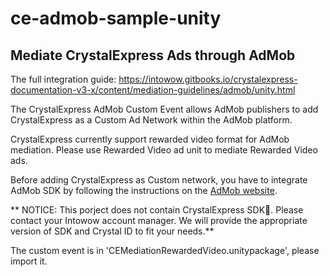 # ce-admob-sample-unity

## Mediate CrystalExpress Ads through AdMob

The full integration guide: https://intowow.gitbooks.io/crystalexpress-documentation-v3-x/content/mediation-guidelines/admob/unity.html

The CrystalExpress AdMob Custom Event allows AdMob publishers to add CrystalExpress as a Custom Ad Network within the AdMob platform.

CrystalExpress currently support rewarded video format for AdMob mediation. Please use Rewarded Video ad unit to mediate Rewarded Video ads.

Before adding CrystalExpress as Custom network, you have to integrate AdMob SDK by following the instructions on the [AdMob website](https://developers.google.com/admob/unity/start).

** NOTICE: This porject does not contain CrystalExpress SDK. Please contact your Intowow account manager. We will provide the appropriate version of SDK and Crystal ID to fit your needs.**

The custom event is in 'CEMediationRewardedVideo.unitypackage', please import it.
